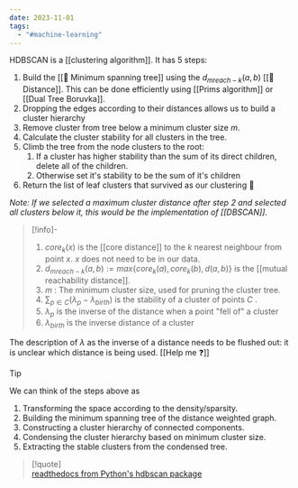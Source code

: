 ```yaml
---
date: 2023-11-01
tags:
  - "#machine-learning"
---
```

HDBSCAN is a [[clustering algorithm]]. It has 5 steps:

1. Build the [[📘 Minimum spanning tree]] using the $d_{mreach-k}(a,b)$ [[📘 Distance]]. This can be done efficiently using [[Prims algorithm]] or [[Dual Tree Boruvka]].
2. Dropping the edges according to their distances allows us to build a cluster hierarchy
3. Remove cluster from tree below a minimum cluster size $m$.
4. Calculate the cluster stability for all clusters in the tree.
5. Climb the tree from the node clusters to the root:
	1. If a cluster has higher stability than the sum of its direct children, delete all of the children. 
	2. Otherwise set it's stability to be the sum of it's children
6. Return the list of leaf clusters that survived as our clustering 🎉

*Note: If we selected a maximum cluster distance after step 2 and selected all clusters below it, this would be the implementation of [[DBSCAN]].*

>[!info]-  
> 1. $core_k(x)$ is the [[core distance]] to the $k$ nearest neighbour from point $x$. $x$ does not need to be in our data.
> 2. $d_{mreach-k}(a,b) := max \{ core_k(a), core_k(b), d(a,b) \}$ is the [[mutual reachability distance]].
> 3. $m$ : The minimum cluster size, used for pruning the cluster tree.
> 4. $\sum_{p \in C} ( \lambda_p - \lambda_{birth})$ is the stability of a cluster of points $C$ .
> 5. $\lambda_p$ is the inverse of the distance when a point "fell of" a cluster
> 6. $\lambda_{birth}$ is the inverse distance of a cluster

The description of $\lambda$ as the inverse of a distance needs to be flushed out: it is unclear which distance is being used. [[Help me ❓]]
  
>[!tip]  
>We can think of the steps above as
> 1. Transforming the space according to the density/sparsity.
> 2. Building the minimum spanning tree of the distance weighted graph.
> 3. Constructing a cluster hierarchy of connected components.
> 4. Condensing the cluster hierarchy based on minimum cluster size.
> 5. Extracting the stable clusters from the condensed tree.  
  
  
>[!quote]  
> [readthedocs from Python's hdbscan package](https://hdbscan.readthedocs.io/en/latest/how_hdbscan_works.html)
